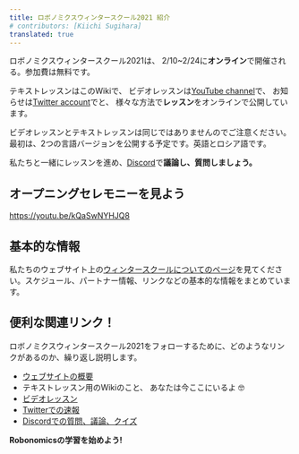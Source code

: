 ```yaml
---
title: ロボノミクスウィンタースクール2021 紹介
# contributors: [Kiichi Sugihara]
translated: true
---
```


ロボノミクスウィンタースクール2021は、 2/10~2/24に**オンライン**で開催される。参加費は無料です。


テキストレッスンはこのWikiで、
ビデオレッスンは[YouTube channel](https://www.youtube.com/channel/UCrSiho1uB-1n6F8cZpCLhjQ)で、 
お知らせは[Twitter account](https://twitter.com/AIRA_Robonomics)でと、
様々な方法で**レッスン**をオンラインで公開しています。

ビデオレッスンとテキストレッスンは同じではありませんのでご注意ください。最初は、2つの言語バージョンを公開する予定です。英語とロシア語です。

私たちと一緒にレッスンを進め、[Discord](https://discord.gg/5UWNGNaAUf)で**議論し、質問しましょう。**

## オープニングセレモニーを見よう

https://youtu.be/kQaSwNYHJQ8

## 基本的な情報

私たちのウェブサイト上の[ウィンタースクールについてのページ](https://robonomics.network/blog/winter-robonomics-school/)を見てください。スケジュール、パートナー情報、リンクなどの基本的な情報をまとめています。



## 便利な関連リンク！

ロボノミクスウィンタースクール2021をフォローするために、どのようなリンクがあるのか、繰り返し説明します。

- [ウェブサイトの概要](https://robonomics.network/blog/winter-robonomics-school/)
- テキストレッスン用のWikiのこと、 あなたは今ここにいるよ 🤓
- [ビデオレッスン](https://www.youtube.com/channel/UCrSiho1uB-1n6F8cZpCLhjQ)
- [Twitterでの速報](https://twitter.com/AIRA_Robonomics)
- [Discordでの質問、議論、クイズ](https://discord.gg/5UWNGNaAUf)

**Robonomicsの学習を始めよう!**
